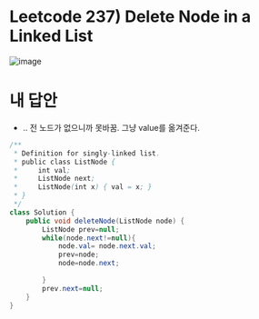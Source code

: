 # Leetcode 237) Delete Node in a Linked List

![image](https://user-images.githubusercontent.com/37058233/127905173-22e7b046-d514-498f-8f87-3597131a27f8.png)

# 내 답안

- .. 전 노드가 없으니까 못바꿈. 그냥 value를 옮겨준다.

```java
/**
 * Definition for singly-linked list.
 * public class ListNode {
 *     int val;
 *     ListNode next;
 *     ListNode(int x) { val = x; }
 * }
 */
class Solution {
    public void deleteNode(ListNode node) {
        ListNode prev=null;
        while(node.next!=null){
            node.val= node.next.val;
            prev=node;
            node=node.next;
            
        }
        prev.next=null;
    }
}
```



